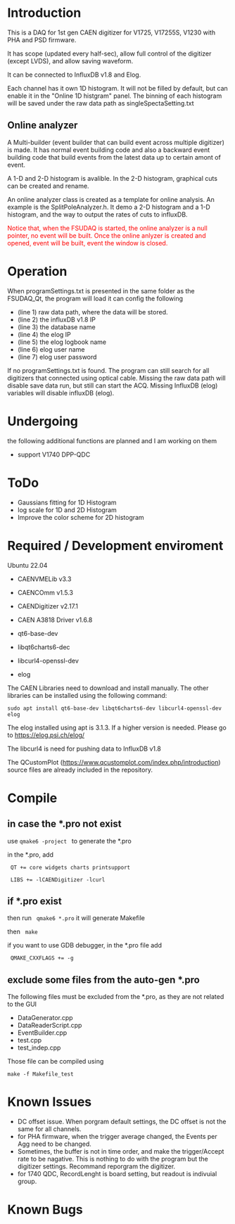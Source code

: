 # Introduction

This is a DAQ for 1st gen CAEN digitizer for V1725, V17255S, V1230 with PHA and PSD firmware.

It has scope (updated every half-sec), allow full control of the digitizer (except LVDS), and allow saving waveform.

It can be connected to InfluxDB v1.8 and Elog.

Each channel has it own 1D histogram. It will not be filled by default, but can enable it in the "Online 1D histgram" panel. The binning of each histogram will be saved under the raw data path as singleSpectaSetting.txt

## Online analyzer
A Multi-builder (event builder that can build event across multiple digitizer) is made. It has normal event building code and also a backward event building code that build events from the latest data up to certain amont of event.

A 1-D and 2-D histogram is avalible. In the 2-D histogram, graphical cuts can be created and rename.

An online analyzer class is created as a template for online analysis. An example is the SplitPoleAnalyzer.h. It demo a 2-D histogram and a 1-D histogram, and the way to output the rates of cuts to influxDB.

<span style="color:red;">Notice that, when the FSUDAQ is started, the online analyzer is a null pointer, no event will be built. Once the online anlyzer is created and opened, event will be built, event the window is closed. </span>

# Operation

When programSettings.txt is presented in the same folder as the FSUDAQ_Qt, the program will load it can config the following 

- (line 1) raw data path, where the data will be stored.
- (line 2) the influxDB v1.8 IP
- (line 3) the database name
- (line 4) the elog IP
- (line 5) the elog logbook name
- (line 6) elog user name
- (line 7) elog user password

If no programSettings.txt is found. The program can still search for all digitizers that connected using optical cable. 
Missing the raw data path will disable save data run, but still can start the ACQ. Missing InfluxDB (elog) variables will disable influxDB (elog). 

# Undergoing

the following additional functions are planned and I am working on them

- support V1740 DPP-QDC

# ToDo

- Gaussians fitting for 1D Histogram
- log scale for 1D and 2D Histogram
- Improve the color scheme for 2D histogram

# Required / Development enviroment

Ubuntu 22.04

- CAENVMELib v3.3
- CAENCOmm v1.5.3
- CAENDigitizer v2.17.1
- CAEN A3818 Driver v1.6.8

- qt6-base-dev
- libqt6charts6-dec
- libcurl4-openssl-dev
- elog

The CAEN Libraries need to download and install manually. The other libraries can be installed using the following command:

`sudo apt install qt6-base-dev libqt6charts6-dev libcurl4-openssl-dev elog`

The elog installed using apt is 3.1.3. If a higher version is needed. Please go to https://elog.psi.ch/elog/

The libcurl4 is need for pushing data to InfluxDB v1.8

The QCustomPlot (https://www.qcustomplot.com/index.php/introduction) source files are already included in the repository.

# Compile

## in case the *.pro not exist
use `qmake6 -project ` to generate the *.pro

in the *.pro, add 

` QT += core widgets charts printsupport`

` LIBS += -lCAENDigitizer -lcurl`

## if *.pro exist

then run ` qmake6 *.pro` it will generate Makefile

then  ` make`

if you want to use GDB debugger, in the *.pro file add

` QMAKE_CXXFLAGS += -g`

## exclude some files from the auto-gen *.pro

The following files must be excluded from the *.pro, as they are not related to the GUI

- DataGenerator.cpp
- DataReaderScript.cpp
- EventBuilder.cpp
- test.cpp
- test_indep.cpp

Those file can be compiled using 

`make -f Makefile_test`

# Known Issues

* DC offset issue. When porgram default settings, the DC offset is not the same for all channels.
* for PHA firmware, when the trigger average changed, the Events per Agg need to be changed.
* Sometimes, the buffer is not in time order, and make the trigger/Accept rate to be nagative. This is nothing to do with the program but the digitizer settings. Recommand reporgram the digitizer.
* for 1740 QDC, RecordLenght is board setting, but readout is indivuial group.

# Known Bugs

